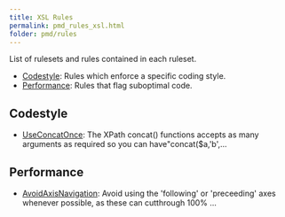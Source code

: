 ```yaml
---
title: XSL Rules
permalink: pmd_rules_xsl.html
folder: pmd/rules
---
```

List of rulesets and rules contained in each ruleset.

*   [Codestyle](pmd_rules_xsl_codestyle.html): Rules which enforce a specific coding style.
*   [Performance](pmd_rules_xsl_performance.html): Rules that flag suboptimal code.

## Codestyle
*   [UseConcatOnce](pmd_rules_xsl_codestyle.html#useconcatonce): The XPath concat() functions accepts as many arguments as required so you can have"concat($a,'b',...

## Performance
*   [AvoidAxisNavigation](pmd_rules_xsl_performance.html#avoidaxisnavigation): Avoid using the 'following' or 'preceeding' axes whenever possible, as these can cutthrough 100% ...

